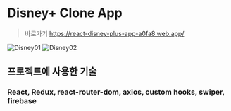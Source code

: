# Disney+ Clone App
>바로가기 https://react-disney-plus-app-a0fa8.web.app/

![Disney01](https://github.com/reserver7/react-disney-plus-app/assets/78328320/95c447e4-eaf3-4e26-a0f7-ddc901585b90)
![Disney02](https://github.com/reserver7/react-disney-plus-app/assets/78328320/0f131b0b-0a1c-400c-84b8-c3223c5d0a55)

## 프로젝트에 사용한 기술
### React, Redux, react-router-dom, axios, custom hooks, swiper, firebase
